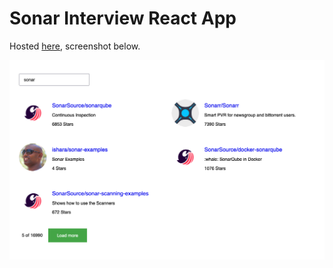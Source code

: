 # Sonar Interview React App

Hosted [here](https://xari.github.io/sonar-interview-react-app/), screenshot below.

![Screenshot of the app](./screenshot.png)
